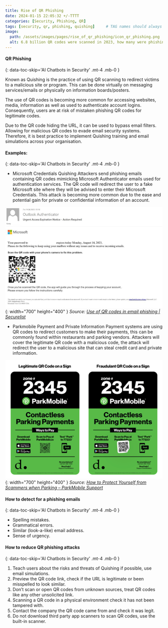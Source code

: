```yaml
---
title: Rise of QR Phishing 
date: 2024-01-15 22:05:32 +/-TTTT
categories: [Security, Phishing, QR]
tags: [security, qr, phishing, quishing]     # TAG names should always be lowercase
image:
  path: /assets/images/pages/rise_of_qr_phishing/icon_qr_phishing.png
  alt: 6.8 billion QR codes were scanned in 2023, how many were phishing?
---
```


####  QR Phishing
{: data-toc-skip='AI Chatbots in Security' .mt-4 .mb-0 }

Known as Quishing is the practice of using QR scanning to redirect victims to a malicious site or program. This can be done virtually on messaging services/emails or physically on information boards/posters. 

The use of QR codes is becoming more common for accessing websites, media, information as well as used to authenticate account logins. Consequently, users are at risk of mistaken phishing QR codes for legitimate codes.  

Due to the QR code hiding the URL, it can be used to bypass email filters. Allowing for malicious QR codes to evade email security systems. Therefore, it is best practice to implement Quishing training and email simulations across your organisation. 


####  Examples:
{: data-toc-skip='AI Chatbots in Security' .mt-4 .mb-0 }

- Microsoft Credentials Quishing
Attackers send phishing emails containing QR codes mimicking Microsoft Authenticator emails used for authentication services. The QR code will redirect the user to a fake Microsoft site where they will be advised to enter their Microsoft Credentials. This attack is becoming more common due to the ease and potential gain for private or confidential information of an account.

![Desktop View](/assets/images/pages/rise_of_qr_phishing/microsoft_qr_phishing.png){: width="700" height="400" }
_Source: [Use of QR codes in email phishing | Securelist](https://securelist.com/qr-codes-in-phishing/110676/)_

- Parkmobile Payment and Private Information
Payment systems are using QR codes to redirect customers to make their payments, this can be commonly found within restaurants and parking vendors. Attackers will cover the legitimate QR code with a malicious code, the attack will redirect the user to a malicious site that can steal credit card and private information. 

![Desktop View](/assets/images/pages/rise_of_qr_phishing/parkmobile_qr_phishing.png){: width="700" height="400" }
_Source: [How to Protect Yourself from Scammers when Parking – ParkMobile Support](https://support.parkmobile.io/hc/en-us/articles/4419948027405-How-to-Protect-Yourself-from-Scammers-when-Parking-)_

####  How to detect for a phishing emails
{: data-toc-skip='AI Chatbots in Security' .mt-4 .mb-0 }

- Spelling mistakes. 
- Grammatical errors. 
- Similar (look-a-like) email address. 
- Sense of urgency. 

####  How to reduce QR phishing attacks
{: data-toc-skip='AI Chatbots in Security' .mt-4 .mb-0 }

1. Teach users about the risks and threats of Quishing if possible, use email simulations. 
2. Preview the QR code link, check if the URL is legitimate or been misspelled to look similar. 
3. Don’t scan or open QR codes from unknown sources, treat QR codes like any other unsolicited link. 
4. Scanning a QR code in a physical environment check it has not been tampered with. 
5. Contact the company the QR code came from and check it was legit. 
6. Do not download third party app scanners to scan QR codes, use the built-in scanner. 